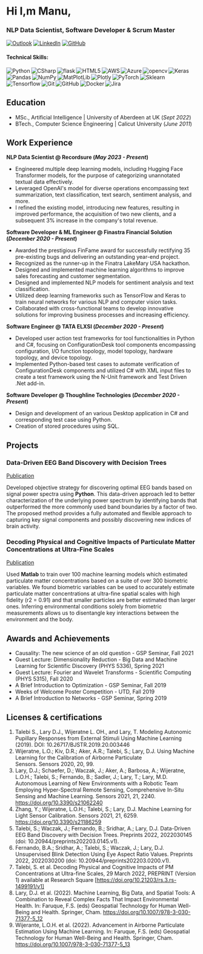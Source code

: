 # Hi I,m Manu,
###  NLP Data Scientist, Software Developer & Scrum Master
[![Outlook](https://img.shields.io/badge/Microsoft_Outlook-0078D4?style=for-the-badge&logo=microsoft-outlook&logoColor=white)](mailto:manun.venugopal@outlook.com?subject=SubjectHere)
[![LinkedIn](https://img.shields.io/badge/linkedin-%230077B5.svg?style=for-the-badge&logo=linkedin&logoColor=white)](https://www.linkedin.com/in/manu-venugopalan-abdn/)
[![GitHub](https://img.shields.io/badge/github-%23121011.svg?style=for-the-badge&logo=github&logoColor=white)](https://github.com/nmanuvenugopal)

#### Technical Skills: 
<img align="left" alt="Python" src="https://img.shields.io/badge/python-3670A0?style=for-the-badge&logo=python&logoColor=ffdd54">
<img align="left" alt="CSharp" src="https://img.shields.io/badge/c%23-%23239120.svg?style=for-the-badge&logo=csharp&logoColor=white">
<img align="left" alt="flask" src="https://img.shields.io/badge/flask-%23000.svg?style=for-the-badge&logo=flask&logoColor=white">
<img align="left" alt="HTML5" src="https://img.shields.io/badge/html5-%23E34F26.svg?style=for-the-badge&logo=html5&logoColor=white">
<img align="left" alt="AWS" src="https://img.shields.io/badge/AWS-%23FF9900.svg?style=for-the-badge&logo=amazon-aws&logoColor=white">
<img align="left" alt="Azure" src="https://img.shields.io/badge/azure-%230072C6.svg?style=for-the-badge&logo=microsoftazure&logoColor=white">
<img align="left" alt="opencv" src="https://img.shields.io/badge/opencv-%23white.svg?style=for-the-badge&logo=opencv&logoColor=white">
<img align="left" alt="Keras" src="https://img.shields.io/badge/Keras-%23D00000.svg?style=for-the-badge&logo=Keras&logoColor=white">
<img align="left" alt="Pandas" src="https://img.shields.io/badge/pandas-%23150458.svg?style=for-the-badge&logo=pandas&logoColor=white">
<img align="left" alt="NumPy" src="https://img.shields.io/badge/numpy-%23013243.svg?style=for-the-badge&logo=numpy&logoColor=white">
<img align="left" alt="MatPlotLib" src="https://img.shields.io/badge/Matplotlib-%23ffffff.svg?style=for-the-badge&logo=Matplotlib&logoColor=black">
<img align="left" alt="Plotly" src="https://img.shields.io/badge/Plotly-%233F4F75.svg?style=for-the-badge&logo=plotly&logoColor=white">
<img align="left" alt="PyTorch" src="https://img.shields.io/badge/PyTorch-%23EE4C2C.svg?style=for-the-badge&logo=PyTorch&logoColor=white">
<img align="left" alt="Sklearn" src="https://img.shields.io/badge/scikit--learn-%23F7931E.svg?style=for-the-badge&logo=scikit-learn&logoColor=white">
<img align="left" alt="Tensorflow" src="https://img.shields.io/badge/TensorFlow-%23FF6F00.svg?style=for-the-badge&logo=TensorFlow&logoColor=white">
<img align="left" alt="Git" src="https://img.shields.io/badge/git-%23F05033.svg?style=for-the-badge&logo=git&logoColor=white">
<img align="left" alt="GitHub" src="https://img.shields.io/badge/github-%23121011.svg?style=for-the-badge&logo=github&logoColor=white">
<img align="left" alt="Docker" src="https://img.shields.io/badge/docker-%230db7ed.svg?style=for-the-badge&logo=docker&logoColor=white">
<img align="left" alt="Jira" src="https://img.shields.io/badge/jira-%230A0FFF.svg?style=for-the-badge&logo=jira&logoColor=white">

<br clear="left">

## Education
- MSc., Artificial Intelligence | University of Aberdeen at UK (_Sept 2022_)								       		
- BTech., Computer Science Engineering | Calicut University (_June 2011_)	 			        		

## Work Experience
**NLP Data Scientist @ Recordsure  (_May 2023 - Present_)**
- Engineered multiple deep learning models, including Hugging Face Transformer models, for the purpose of categorizing unannotated textual data effectively.
- Leveraged OpenAI's model for diverse operations encompassing text summarization, text classification, text search, sentiment analysis, and more.
- I refined the existing model, introducing new features, resulting in improved performance, the acquisition of two new clients, and a subsequent 3% increase in the company's total revenue.

**Software Developer & ML Engineer @ Finastra Financial Solution (_December 2020 - Present_)**
- Awarded the prestigious FinFame award for successfully rectifying 35 pre-existing bugs and delivering an outstanding year-end project.
- Recognized as the runner-up in the Finatra LakeMary USA hackathon.
-  Designed and implemented machine learning algorithms to improve sales forecasting and customer segmentation. 
-  Designed and implemented NLP models for sentiment analysis and text classification.
- Utilized deep learning frameworks such as TensorFlow and Keras to train neural networks for various NLP and computer vision tasks.
- Collaborated with cross-functional teams to develop innovative solutions for improving business processes and increasing efficiency.

**Software Engineer @ TATA ELXSI (_December 2020 - Present_)**
- Developed user action test frameworks for tool functionalities in Python and C#, focusing on ConfigurationDesk tool components encompassing configuration, I/O function topology, model topology, hardware topology, and device topology.
- Implemented Python-based test cases to automate verification of ConfigurationDesk components and utilized C# with XML input files to create a test framework using the N-Unit framework and Test Driven .Net add-in.

**Software Developer @ Thoughline Technologies (_December 2020 - Present_)**
- Design and development of an various Desktop application in C# and corresponding test case using Python.
- Creation of stored procedures using SQL.

## Projects
### Data-Driven EEG Band Discovery with Decision Trees
[Publication](https://www.mdpi.com/1424-8220/22/8/3048)

Developed objective strategy for discovering optimal EEG bands based on signal power spectra using **Python**. This data-driven approach led to better characterization of the underlying power spectrum by identifying bands that outperformed the more commonly used band boundaries by a factor of two. The proposed method provides a fully automated and flexible approach to capturing key signal components and possibly discovering new indices of brain activity.

### Decoding Physical and Cognitive Impacts of Particulate Matter Concentrations at Ultra-Fine Scales
[Publication](https://www.mdpi.com/1424-8220/22/11/4240)

Used **Matlab** to train over 100 machine learning models which estimated particulate matter concentrations based on a suite of over 300 biometric variables. We found biometric variables can be used to accurately estimate particulate matter concentrations at ultra-fine spatial scales with high fidelity (r2 = 0.91) and that smaller particles are better estimated than larger ones. Inferring environmental conditions solely from biometric measurements allows us to disentangle key interactions between the environment and the body.


## Awards and Achievements
- Causality: The new science of an old question - GSP Seminar, Fall 2021
- Guest Lecture: Dimensionality Reduction - Big Data and Machine Learning for Scientific Discovery (PHYS 5336), Spring 2021
- Guest Lecture: Fourier and Wavelet Transforms - Scientific Computing (PHYS 5315), Fall 2020
- A Brief Introduction to Optimization - GSP Seminar, Fall 2019
- Weeks of Welcome Poster Competition - UTD, Fall 2019
- A Brief Introduction to Networks - GSP Seminar, Spring 2019

## Licenses & certifications
1. Talebi S., Lary D.J., Wijeratne L. OH., and Lary, T. Modeling Autonomic Pupillary Responses from External Stimuli Using Machine Learning (2019). DOI: 10.26717/BJSTR.2019.20.003446
2. Wijeratne, L.O.; Kiv, D.R.; Aker, A.R.; Talebi, S.; Lary, D.J. Using Machine Learning for the Calibration of Airborne Particulate Sensors. Sensors 2020, 20, 99.
3. Lary, D.J.; Schaefer, D.; Waczak, J.; Aker, A.; Barbosa, A.; Wijeratne, L.O.H.; Talebi, S.; Fernando, B.; Sadler, J.; Lary, T.; Lary, M.D. Autonomous Learning of New Environments with a Robotic Team Employing Hyper-Spectral Remote Sensing, Comprehensive In-Situ Sensing and Machine Learning. Sensors 2021, 21, 2240. https://doi.org/10.3390/s21062240
4. Zhang, Y.; Wijeratne, L.O.H.; Talebi, S.; Lary, D.J. Machine Learning for Light Sensor Calibration. Sensors 2021, 21, 6259. https://doi.org/10.3390/s21186259
5. Talebi, S.; Waczak, J.; Fernando, B.; Sridhar, A.; Lary, D.J. Data-Driven EEG Band Discovery with Decision Trees. Preprints 2022, 2022030145 (doi: 10.20944/preprints202203.0145.v1).
6. Fernando, B.A.; Sridhar, A.; Talebi, S.; Waczak, J.; Lary, D.J. Unsupervised Blink Detection Using Eye Aspect Ratio Values. Preprints 2022, 2022030200 (doi: 10.20944/preprints202203.0200.v1).
7. Talebi, S. et al. Decoding Physical and Cognitive Impacts of PM Concentrations at Ultra-fine Scales, 29 March 2022, PREPRINT (Version 1) available at Research Square [https://doi.org/10.21203/rs.3.rs-1499191/v1]
8. Lary, D.J. et al. (2022). Machine Learning, Big Data, and Spatial Tools: A Combination to Reveal Complex Facts That Impact Environmental Health. In: Faruque, F.S. (eds) Geospatial Technology for Human Well-Being and Health. Springer, Cham. https://doi.org/10.1007/978-3-030-71377-5_12
9. Wijerante, L.O.H. et al. (2022). Advancement in Airborne Particulate Estimation Using Machine Learning. In: Faruque, F.S. (eds) Geospatial Technology for Human Well-Being and Health. Springer, Cham. https://doi.org/10.1007/978-3-030-71377-5_13


